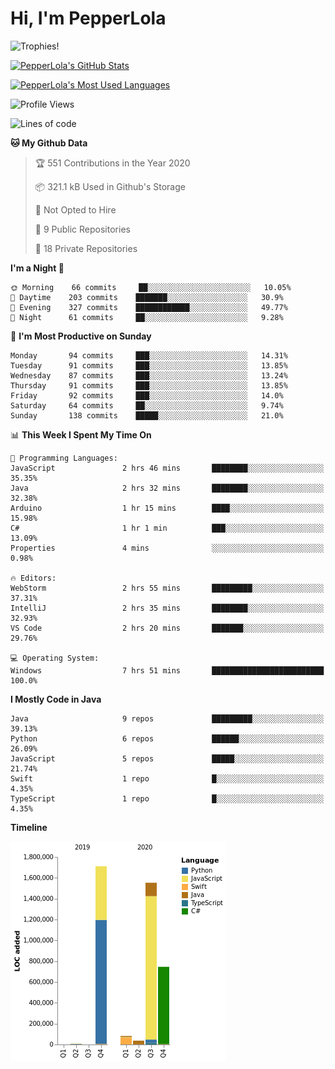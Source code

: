 # Hi, I'm PepperLola
![Trophies!](https://github-profile-trophy.vercel.app/?username=PepperLola&column=10&theme=chalk)

[![PepperLola's GitHub Stats](https://github-readme-stats.vercel.app/api?username=PepperLola&theme=dark&show_icons=true)](https://github.com/anuraghazra/github-readme-stats/)

[![PepperLola's Most Used Languages](https://github-readme-stats.vercel.app/api/top-langs/?username=PepperLola&layout=compact)](https://github.com/anuraghazra/github-readme-stats/)

![Profile Views](https://komarev.com/ghpvc/?username=PepperLola)

<!--START_SECTION:waka-->
![Lines of code](https://img.shields.io/badge/From%20Hello%20World%20I%27ve%20Written-5.4%20million%20lines%20of%20code-blue)

**🐱 My Github Data** 

> 🏆 551 Contributions in the Year 2020
 > 
> 📦 321.1 kB Used in Github's Storage 
 > 
> 🚫 Not Opted to Hire
 > 
> 📜 9 Public Repositories
 > 
> 🔑 18 Private Repositories 

**I'm a Night 🦉** 

```text
🌞 Morning    66 commits     ██░░░░░░░░░░░░░░░░░░░░░░░   10.05% 
🌆 Daytime    203 commits    ███████░░░░░░░░░░░░░░░░░░   30.9% 
🌃 Evening    327 commits    ████████████░░░░░░░░░░░░░   49.77% 
🌙 Night      61 commits     ██░░░░░░░░░░░░░░░░░░░░░░░   9.28%

```
📅 **I'm Most Productive on Sunday** 

```text
Monday       94 commits     ███░░░░░░░░░░░░░░░░░░░░░░   14.31% 
Tuesday      91 commits     ███░░░░░░░░░░░░░░░░░░░░░░   13.85% 
Wednesday    87 commits     ███░░░░░░░░░░░░░░░░░░░░░░   13.24% 
Thursday     91 commits     ███░░░░░░░░░░░░░░░░░░░░░░   13.85% 
Friday       92 commits     ███░░░░░░░░░░░░░░░░░░░░░░   14.0% 
Saturday     64 commits     ██░░░░░░░░░░░░░░░░░░░░░░░   9.74% 
Sunday       138 commits    █████░░░░░░░░░░░░░░░░░░░░   21.0%

```


📊 **This Week I Spent My Time On** 

```text
💬 Programming Languages: 
JavaScript               2 hrs 46 mins       ████████░░░░░░░░░░░░░░░░░   35.35% 
Java                     2 hrs 32 mins       ████████░░░░░░░░░░░░░░░░░   32.38% 
Arduino                  1 hr 15 mins        ████░░░░░░░░░░░░░░░░░░░░░   15.98% 
C#                       1 hr 1 min          ███░░░░░░░░░░░░░░░░░░░░░░   13.09% 
Properties               4 mins              ░░░░░░░░░░░░░░░░░░░░░░░░░   0.98%

🔥 Editors: 
WebStorm                 2 hrs 55 mins       █████████░░░░░░░░░░░░░░░░   37.31% 
IntelliJ                 2 hrs 35 mins       ████████░░░░░░░░░░░░░░░░░   32.93% 
VS Code                  2 hrs 20 mins       ███████░░░░░░░░░░░░░░░░░░   29.76%

💻 Operating System: 
Windows                  7 hrs 51 mins       █████████████████████████   100.0%

```

**I Mostly Code in Java** 

```text
Java                     9 repos             █████████░░░░░░░░░░░░░░░░   39.13% 
Python                   6 repos             ██████░░░░░░░░░░░░░░░░░░░   26.09% 
JavaScript               5 repos             █████░░░░░░░░░░░░░░░░░░░░   21.74% 
Swift                    1 repo              █░░░░░░░░░░░░░░░░░░░░░░░░   4.35% 
TypeScript               1 repo              █░░░░░░░░░░░░░░░░░░░░░░░░   4.35%

```


**Timeline**

![Chart not found](https://github.com/PepperLola/PepperLola/blob/master/charts/bar_graph.png) 


<!--END_SECTION:waka-->
